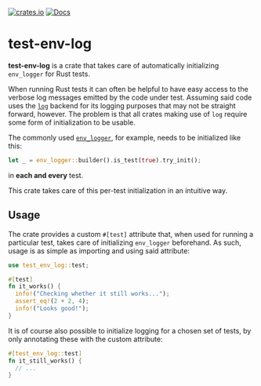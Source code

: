 [![crates.io](https://img.shields.io/crates/v/test-env-log.svg)](https://crates.io/crates/test-env-log)
[![Docs](https://docs.rs/test-env-log/badge.svg)](https://docs.rs/test-env-log)

test-env-log
============

**test-env-log** is a crate that takes care of automatically
initializing `env_logger` for Rust tests.

When running Rust tests it can often be helpful to have easy access to
the verbose log messages emitted by the code under test. Assuming said
code uses the [`log`](https://crates.io/crates/log) backend for its
logging purposes that may not be straight forward, however. The problem
is that all crates making use of `log` require some form of
initialization to be usable.

The commonly used [`env_logger`](https://crates.io/crates/env_logger),
for example, needs to be initialized like this:
```rust
let _ = env_logger::builder().is_test(true).try_init();
```
in **each and every** test.

This crate takes care of this per-test initialization in an intuitive
way.


Usage
-----

The crate provides a custom `#[test]` attribute that, when used for
running a particular test, takes care of initializing `env_logger`
beforehand.
As such, usage is as simple as importing and using said attribute:
```rust
use test_env_log::test;

#[test]
fn it_works() {
  info!("Checking whether it still works...");
  assert_eq!(2 + 2, 4);
  info!("Looks good!");
}
```

It is of course also possible to initialize logging for a chosen set of
tests, by only annotating these with the custom attribute:
```rust
#[test_env_log::test]
fn it_still_works() {
  // ...
}
```
